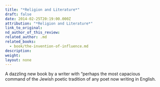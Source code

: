```yaml
---
title: "*Religion and Literature*"
draft: false
date: 2014-02-25T20:19:00.000Z
attribution: "*Religion and Literature*"
link_to_original:
nd_author_of_this_review:
related_author: .md
related_books:
  - book/the-invention-of-influence.md
description:
weight:
layout: none
---
```

A dazzling new book by a writer with “perhaps the most capacious command of the Jewish poetic tradition of any poet now writing in English.

